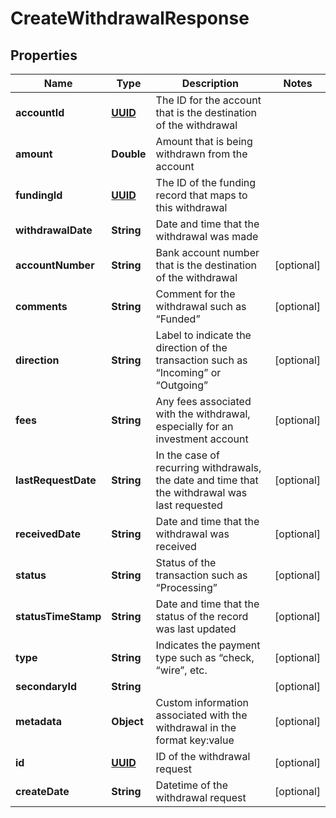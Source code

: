 
# CreateWithdrawalResponse

## Properties
Name | Type | Description | Notes
------------ | ------------- | ------------- | -------------
**accountId** | [**UUID**](UUID.md) | The ID for the account that is the destination of the withdrawal | 
**amount** | **Double** | Amount that is being withdrawn from the account | 
**fundingId** | [**UUID**](UUID.md) | The ID of the funding record that maps to this withdrawal | 
**withdrawalDate** | **String** | Date and time that the withdrawal was made | 
**accountNumber** | **String** | Bank account number that is the destination of the withdrawal |  [optional]
**comments** | **String** | Comment for the withdrawal such as “Funded” |  [optional]
**direction** | **String** | Label to indicate the direction of the transaction such as “Incoming” or “Outgoing” |  [optional]
**fees** | **String** | Any fees associated with the withdrawal, especially for an investment account |  [optional]
**lastRequestDate** | **String** | In the case of recurring withdrawals, the date and time that the withdrawal was last requested |  [optional]
**receivedDate** | **String** | Date and time that the withdrawal was received |  [optional]
**status** | **String** | Status of the transaction such as “Processing” |  [optional]
**statusTimeStamp** | **String** | Date and time that the status of the record was last updated |  [optional]
**type** | **String** | Indicates the payment type such as “check, “wire”, etc. |  [optional]
**secondaryId** | **String** |  |  [optional]
**metadata** | **Object** | Custom information associated with the withdrawal in the format key:value |  [optional]
**id** | [**UUID**](UUID.md) | ID of the withdrawal request |  [optional]
**createDate** | **String** | Datetime of the withdrawal request |  [optional]



